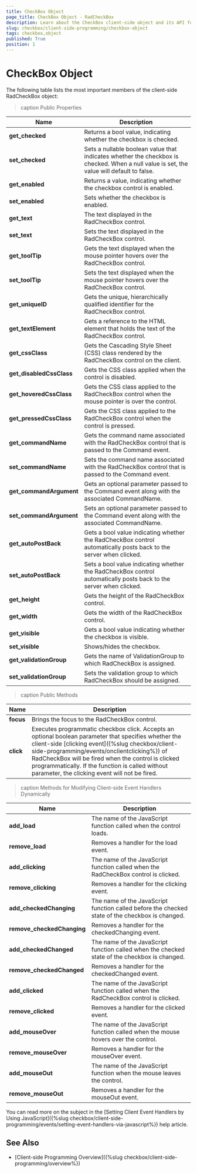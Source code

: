 ```yaml
---
title: CheckBox Object
page_title: CheckBox Object - RadCheckBox
description: Learn about the CheckBox client-side object and its API for managing checkbox states dynamically.
slug: checkbox/client-side-programming/checkbox-object
tags: checkbox,object
published: True
position: 1
---
```


# CheckBox Object

The following table lists the most important members of the client-side RadCheckBox object:

>caption Public Properties

| Name | Description |
| ------ | ------ |
| **get_checked** |Returns a bool value, indicating whether the checkbox is checked.|
| **set_checked** |Sets a nullable boolean value that indicates whether the checkbox is checked. When a null value is set, the value will default to false.|
| **get_enabled** |Returns a value, indicating whether the checkbox control is enabled.|
| **set_enabled** |Sets whether the checkbox is enabled.|
| **get_text** |The text displayed in the RadCheckBox control.|
| **set_text** |Sets the text displayed in the RadCheckBox control.|
| **get_toolTip** |Gets the text displayed when the mouse pointer hovers over the RadCheckBox control.|
| **set_toolTip** |Sets the text displayed when the mouse pointer hovers over the RadCheckBox control.|
| **get_uniqueID** |Gets the unique, hierarchically qualified identifier for the RadCheckBox control.|
| **get_textElement** |Gets a reference to the HTML element that holds the text of the RadCheckBox control.|
| **get_cssClass** |Gets the Cascading Style Sheet (CSS) class rendered by the RadCheckBox control on the client.|
| **get_disabledCssClass** |Gets the CSS class applied when the control is disabled.|
| **get_hoveredCssClass** |Gets the CSS class applied to the RadCheckBox control when the mouse pointer is over the control.|
| **get_pressedCssClass** |Gets the CSS class applied to the RadCheckBox control when the control is pressed.|
| **get_commandName** |Gets the command name associated with the RadCheckBox control that is passed to the Command event.|
| **set_commandName** |Sets the command name associated with the RadCheckBox control that is passed to the Command event.|
| **get_commandArgument** |Gets an optional parameter passed to the Command event along with the associated CommandName.|
| **set_commandArgument** |Sets an optional parameter passed to the Command event along with the associated CommandName.|
| **get_autoPostBack** |Gets a bool value indicating whether the RadCheckBox control automatically posts back to the server when clicked.|
| **set_autoPostBack** |Sets a bool value indicating whether the RadCheckBox control automatically posts back to the server when clicked.| <<Comment: Please verify that the sentence should begin "Sets a bool value">>
| **get_height** |Gets the height of the RadCheckBox control.|
| **get_width** |Gets the width of the RadCheckBox control.|
| **get_visible** |Gets a bool value indicating whether the checkbox is visible.|
| **set_visible** |Shows/hides the checkbox.|
| **get_validationGroup** |Gets the name of ValidationGroup to which RadCheckBox is assigned.|
| **set_validationGroup** |Sets the validation group to which RadCheckBox should be assigned.|

>caption Public Methods

| Name | Description |
| ------ | ------ |
| **focus** |Brings the focus to the RadCheckBox control.|
| **click** |Executes programmatic checkbox click. Accepts an optional boolean parameter that specifies whether the client-side [clicking event]({%slug checkbox/client-side-programming/events/onclientclicking%}) of RadCheckBox will be fired when the control is clicked programmatically. If the function is called without parameter, the clicking event will not be fired.|

>caption Methods for Modifying Client-side Event Handlers Dynamically

| Name | Description |
| ------ | ------ |
| **add_load** |The name of the JavaScript function called when the control loads.|
| **remove_load** |Removes a handler for the load event.|
| **add_clicking** |The name of the JavaScript function called when the RadCheckBox control is clicked.|
| **remove_clicking** |Removes a handler for the clicking event.|
| **add_checkedChanging** |The name of the JavaScript function called before the checked state of the checkbox is changed.|
| **remove_checkedChanging** |Removes a handler for the checkedChanging event.|
| **add_checkedChanged** |The name of the JavaScript function called when the checked state of the checkbox is changed.|
| **remove_checkedChanged** |Removes a handler for the checkedChanged event.|
| **add_clicked** |The name of the JavaScript function called when the RadCheckBox control is clicked.|
| **remove_clicked** |Removes a handler for the clicked event.|
| **add_mouseOver** |The name of the JavaScript function called when the mouse hovers over the control.|
| **remove_mouseOver** |Removes a handler for the mouseOver event.|
| **add_mouseOut** |The name of the JavaScript function when the mouse leaves the control.|
| **remove_mouseOut** |Removes a handler for the mouseOut event.|

You can read more on the subject in the [Setting Client Event Handlers by Using JavaScript]({%slug checkbox/client-side-programming/events/setting-event-handlers-via-javascript%}) help article.

## See Also

 * [Client-side Programming Overview]({%slug checkbox/client-side-programming/overview%})
 
